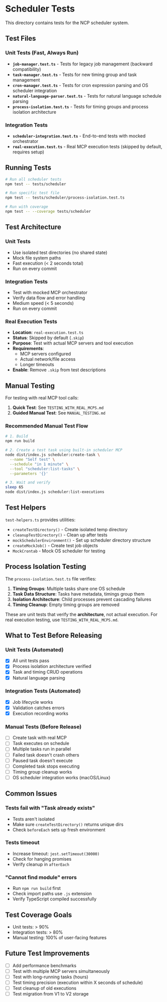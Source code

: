 # Scheduler Tests

This directory contains tests for the NCP scheduler system.

## Test Files

### Unit Tests (Fast, Always Run)

- **`job-manager.test.ts`** - Tests for legacy job management (backward compatibility)
- **`task-manager.test.ts`** - Tests for new timing group and task management
- **`cron-manager.test.ts`** - Tests for cron expression parsing and OS scheduler integration
- **`natural-language-parser.test.ts`** - Tests for natural language schedule parsing
- **`process-isolation.test.ts`** - Tests for timing groups and process isolation architecture

### Integration Tests

- **`scheduler-integration.test.ts`** - End-to-end tests with mocked orchestrator
- **`real-execution.test.ts`** - Real MCP execution tests (skipped by default, requires setup)

## Running Tests

```bash
# Run all scheduler tests
npm test -- tests/scheduler

# Run specific test file
npm test -- tests/scheduler/process-isolation.test.ts

# Run with coverage
npm test -- --coverage tests/scheduler
```

## Test Architecture

### Unit Tests
- Use isolated test directories (no shared state)
- Mock file system paths
- Fast execution (< 2 seconds total)
- Run on every commit

### Integration Tests
- Test with mocked MCP orchestrator
- Verify data flow and error handling
- Medium speed (< 5 seconds)
- Run on every commit

### Real Execution Tests
- **Location**: `real-execution.test.ts`
- **Status**: Skipped by default (`.skip`)
- **Purpose**: Test with actual MCP servers and tool execution
- **Requirements**:
  - MCP servers configured
  - Actual network/file access
  - Longer timeouts
- **Enable**: Remove `.skip` from test descriptions

## Manual Testing

For testing with real MCP tool calls:

1. **Quick Test**: See `TESTING_WITH_REAL_MCPS.md`
2. **Guided Manual Test**: See `MANUAL_TESTING.md`

### Recommended Manual Test Flow

```bash
# 1. Build
npm run build

# 2. Create a test task using built-in scheduler MCP
node dist/index.js scheduler:create-task \
  --name "Self test" \
  --schedule "in 1 minute" \
  --tool "scheduler:list-tasks" \
  --parameters '{}'

# 3. Wait and verify
sleep 65
node dist/index.js scheduler:list-executions
```

## Test Helpers

`test-helpers.ts` provides utilities:

- `createTestDirectory()` - Create isolated temp directory
- `cleanupTestDirectory()` - Clean up after tests
- `mockSchedulerEnvironment()` - Set up scheduler directory structure
- `createMockJob()` - Create test job objects
- `MockCrontab` - Mock OS scheduler for testing

## Process Isolation Testing

The `process-isolation.test.ts` file verifies:

1. **Timing Groups**: Multiple tasks share one OS schedule
2. **Task Data Structure**: Tasks have metadata, timings group them
3. **Isolation Architecture**: Child processes prevent cascading failures
4. **Timing Cleanup**: Empty timing groups are removed

These are unit tests that verify the **architecture**, not actual execution.
For real execution testing, use `TESTING_WITH_REAL_MCPS.md`.

## What to Test Before Releasing

### Unit Tests (Automated)
- [x] All unit tests pass
- [x] Process isolation architecture verified
- [x] Task and timing CRUD operations
- [x] Natural language parsing

### Integration Tests (Automated)
- [x] Job lifecycle works
- [x] Validation catches errors
- [x] Execution recording works

### Manual Tests (Before Release)
- [ ] Create task with real MCP
- [ ] Task executes on schedule
- [ ] Multiple tasks run in parallel
- [ ] Failed task doesn't crash others
- [ ] Paused task doesn't execute
- [ ] Completed task stops executing
- [ ] Timing group cleanup works
- [ ] OS scheduler integration works (macOS/Linux)

## Common Issues

### Tests fail with "Task already exists"
- Tests aren't isolated
- Make sure `createTestDirectory()` returns unique dirs
- Check `beforeEach` sets up fresh environment

### Tests timeout
- Increase timeout: `jest.setTimeout(30000)`
- Check for hanging promises
- Verify cleanup in `afterEach`

### "Cannot find module" errors
- Run `npm run build` first
- Check import paths use `.js` extension
- Verify TypeScript compiled successfully

## Test Coverage Goals

- Unit tests: > 90%
- Integration tests: > 80%
- Manual testing: 100% of user-facing features

## Future Test Improvements

- [ ] Add performance benchmarks
- [ ] Test with multiple MCP servers simultaneously
- [ ] Test with long-running tasks (hours)
- [ ] Test timing precision (execution within X seconds of schedule)
- [ ] Test cleanup of old executions
- [ ] Test migration from V1 to V2 storage
